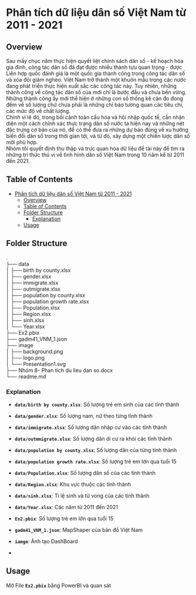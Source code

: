 # Phân tích dữ liệu dân số Việt Nam từ 2011 - 2021
## Overview
Sau mấy chục năm thực hiện quyết liệt chính sách dân số - kế hoạch hóa gia đình, công tác dân số đã đạt được nhiều thành tựu quan trọng - được Liên hợp quốc đánh giá là một quốc gia thành công trong công tác dân số và xóa đói giảm nghèo. Việt Nam trở thành một khuôn mẫu trong các nước đang phát triển thực hiện xuất sắc các công tác này. Tuy nhiên, những thành công về công tác dân số của mới chỉ là bước đầu và chưa bền vững. Những thành công ấy mới thể hiện ở những con số thống kê cân đo đong đếm về số lượng chứ chưa phải là những chỉ báo tương quan các tiêu chí, các mức độ về chất lượng.  
Chính vì lẽ đó, trong bối cảnh toàn cầu hóa và hội nhập quốc tế, cần nhận diện một cách chính xác thực trạng dân số nước ta hiện nay và những nét đặc trưng cơ bản của nó, để có thể đưa ra những dự báo đúng về xu hướng biến đổi dân số trong thời gian tới, và từ đó, xây dựng một chiến lược dân số mới phù hợp.  
Nhóm tôi quyết định thu thập và trực quan hóa dữ liệu đề tài này để tìm ra những tri thức thú vị về tình hình dân số Việt Nam trong 10 năm kể từ 2011 đến 2021.  
## Table of Contents
- [Phân tích dữ liệu dân số Việt Nam từ 2011 - 2021](#phân-tích-dữ-liệu-dân-số-việt-nam-từ-2011---2021)
  - [Overview](#overview)
  - [Table of Contents](#table-of-contents)
  - [Folder Structure](#folder-structure)
    - [Explanation](#explanation)
  - [Usage](#usage)
## Folder Structure
.  
├── data  
│   ├── birth by county.xlsx  
│   ├── gender.xlsx  
│   ├── immigrate.xlsx  
│   ├── outmigrate.xlsx  
│   ├── population by county.xlsx  
│   ├── population growth rate.xlsx  
│   ├── Population.xlsx  
│   ├── Region.xlsx  
│   ├── sinh.xlsx  
│   └── Year.xlsx  
├── Ex2.pbix  
├── gadm41_VNM_1.json  
├── image  
│   ├── background.png  
│   ├── logo.png  
│   └── Presentation1.svg  
├── Nhóm 8- Phan tich du lieu dan so.docx  
└── readme.md  
### Explanation
- **`data/birth by county.xlsx`**: Số lượng trẻ em sinh của các tỉnh thành
- **`data/gender.xlsx`**: Số lượng nam, nữ theo từng tỉnh thành
- **`data/immigrate.xlsx`**: Số lượng dân nhập cư vào các tỉnh thành
- **`data/outmmigrate.xlsx`**: Số lượng dân di cư ra khỏi các tỉnh thành 
- **`data/population by county.xlsx`**: Số lượng dân của từng tỉnh thành
- **`data/population growth rate.xlsx`**: Số lượng trẻ em lớn qua tuổi 15
- **`data/Population.xlsx`**: Số lượng dân số của các tỉnh thành
- **`data/Region.xlsx`**: Khu vực thuộc các tỉnh thành
- **`data/sinh.xlsx`**: Tỉ lệ sinh và tử vong của các tỉnh thành 
- **`data/Year.xlsx`**: Các năm từ 2011 đến 2021
- **`Ex2.pbix`**: Số lượng trẻ em lớn qua tuổi 15
- **`gadm41_VNM_1.json`**: MapShaper của bản đồ Việt Nam
- **`iamge`**: Ảnh tạo DashBoard


- 
## Usage
Mở File **`Ex2.pbix`** bằng PowerBI và quan sát